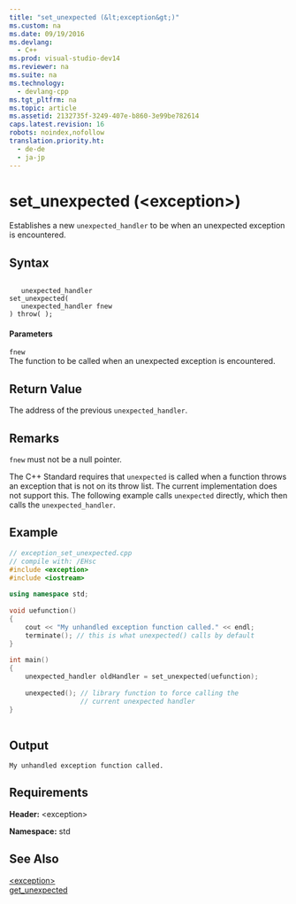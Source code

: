 ```yaml
---
title: "set_unexpected (&lt;exception&gt;)"
ms.custom: na
ms.date: 09/19/2016
ms.devlang: 
  - C++
ms.prod: visual-studio-dev14
ms.reviewer: na
ms.suite: na
ms.technology: 
  - devlang-cpp
ms.tgt_pltfrm: na
ms.topic: article
ms.assetid: 2132735f-3249-407e-b860-3e99be782614
caps.latest.revision: 16
robots: noindex,nofollow
translation.priority.ht: 
  - de-de
  - ja-jp
---
```

# set_unexpected (&lt;exception&gt;)
Establishes a new `unexpected_handler` to be when an unexpected exception is encountered.  
  
## Syntax  
  
```  
  
   unexpected_handler  
set_unexpected(  
   unexpected_handler fnew  
) throw( );  
```  
  
#### Parameters  
 `fnew`  
 The function to be called when an unexpected exception is encountered.  
  
## Return Value  
 The address of the previous `unexpected_handler`.  
  
## Remarks  
 `fnew` must not be a null pointer.  
  
 The C++ Standard requires that `unexpected` is called when a function throws an exception that is not on its throw list. The current implementation does not support this. The following example calls `unexpected` directly, which then calls the `unexpected_handler`.  
  
## Example  
  
```cpp  
// exception_set_unexpected.cpp  
// compile with: /EHsc  
#include <exception>  
#include <iostream>  
  
using namespace std;  
  
void uefunction()  
{  
    cout << "My unhandled exception function called." << endl;  
    terminate(); // this is what unexpected() calls by default  
}  
  
int main()  
{  
    unexpected_handler oldHandler = set_unexpected(uefunction);  
  
    unexpected(); // library function to force calling the   
                  // current unexpected handler  
}  
  
```  
  
## Output  
  
```  
My unhandled exception function called.  
```  
  
## Requirements  
 **Header:** <exception\>  
  
 **Namespace:** std  
  
## See Also  
 [<exception\>](../vs140/-exception-.md)   
 [get_unexpected](../vs140/get_unexpected.md)